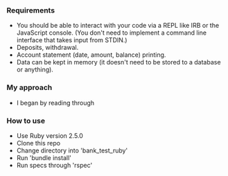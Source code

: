 ### Requirements
- You should be able to interact with your code via a REPL like IRB or the JavaScript console. (You don't need to implement a command line interface that takes input from STDIN.)
- Deposits, withdrawal.
- Account statement (date, amount, balance) printing.
- Data can be kept in memory (it doesn't need to be stored to a database or anything).

### My approach
- I began by reading through

### How to use
- Use Ruby version 2.5.0
- Clone this repo
- Change directory into 'bank_test_ruby'
- Run 'bundle install'
- Run specs through 'rspec'
